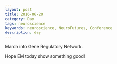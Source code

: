 ```yaml
---
layout: post
title: 2016-06-20
category: Day
tags: neuroscience
keywords: neuroscience, NeuroFutures, Conference
description: day
---
```


March into Gene Regulatory Network.

Hope EM today show something good!
